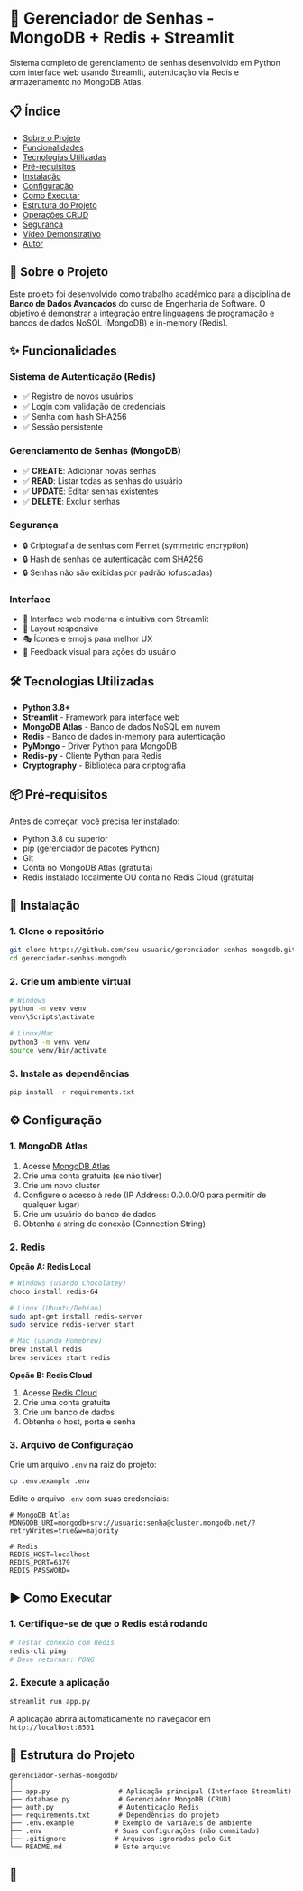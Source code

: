 # 🔐 Gerenciador de Senhas - MongoDB + Redis + Streamlit

Sistema completo de gerenciamento de senhas desenvolvido em Python com interface web usando Streamlit, autenticação via Redis e armazenamento no MongoDB Atlas.

## 📋 Índice

- [Sobre o Projeto](#sobre-o-projeto)
- [Funcionalidades](#funcionalidades)
- [Tecnologias Utilizadas](#tecnologias-utilizadas)
- [Pré-requisitos](#pré-requisitos)
- [Instalação](#instalação)
- [Configuração](#configuração)
- [Como Executar](#como-executar)
- [Estrutura do Projeto](#estrutura-do-projeto)
- [Operações CRUD](#operações-crud)
- [Segurança](#segurança)
- [Vídeo Demonstrativo](#vídeo-demonstrativo)
- [Autor](#autor)

## 📖 Sobre o Projeto

Este projeto foi desenvolvido como trabalho acadêmico para a disciplina de **Banco de Dados Avançados** do curso de Engenharia de Software. O objetivo é demonstrar a integração entre linguagens de programação e bancos de dados NoSQL (MongoDB) e in-memory (Redis).

## ✨ Funcionalidades

### Sistema de Autenticação (Redis)
- ✅ Registro de novos usuários
- ✅ Login com validação de credenciais
- ✅ Senha com hash SHA256
- ✅ Sessão persistente

### Gerenciamento de Senhas (MongoDB)
- ✅ **CREATE**: Adicionar novas senhas
- ✅ **READ**: Listar todas as senhas do usuário
- ✅ **UPDATE**: Editar senhas existentes
- ✅ **DELETE**: Excluir senhas

### Segurança
- 🔒 Criptografia de senhas com Fernet (symmetric encryption)
- 🔒 Hash de senhas de autenticação com SHA256
- 🔒 Senhas não são exibidas por padrão (ofuscadas)

### Interface
- 🎨 Interface web moderna e intuitiva com Streamlit
- 📱 Layout responsivo
- 🎭 Ícones e emojis para melhor UX
- 🎉 Feedback visual para ações do usuário

## 🛠️ Tecnologias Utilizadas

- **Python 3.8+**
- **Streamlit** - Framework para interface web
- **MongoDB Atlas** - Banco de dados NoSQL em nuvem
- **Redis** - Banco de dados in-memory para autenticação
- **PyMongo** - Driver Python para MongoDB
- **Redis-py** - Cliente Python para Redis
- **Cryptography** - Biblioteca para criptografia

## 📦 Pré-requisitos

Antes de começar, você precisa ter instalado:

- Python 3.8 ou superior
- pip (gerenciador de pacotes Python)
- Git
- Conta no MongoDB Atlas (gratuita)
- Redis instalado localmente OU conta no Redis Cloud (gratuita)

## 🚀 Instalação

### 1. Clone o repositório

```bash
git clone https://github.com/seu-usuario/gerenciador-senhas-mongodb.git
cd gerenciador-senhas-mongodb
```

### 2. Crie um ambiente virtual

```bash
# Windows
python -m venv venv
venv\Scripts\activate

# Linux/Mac
python3 -m venv venv
source venv/bin/activate
```

### 3. Instale as dependências

```bash
pip install -r requirements.txt
```

## ⚙️ Configuração

### 1. MongoDB Atlas

1. Acesse [MongoDB Atlas](https://www.mongodb.com/cloud/atlas)
2. Crie uma conta gratuita (se não tiver)
3. Crie um novo cluster
4. Configure o acesso à rede (IP Address: 0.0.0.0/0 para permitir de qualquer lugar)
5. Crie um usuário do banco de dados
6. Obtenha a string de conexão (Connection String)

### 2. Redis

**Opção A: Redis Local**
```bash
# Windows (usando Chocolatey)
choco install redis-64

# Linux (Ubuntu/Debian)
sudo apt-get install redis-server
sudo service redis-server start

# Mac (usando Homebrew)
brew install redis
brew services start redis
```

**Opção B: Redis Cloud**
1. Acesse [Redis Cloud](https://redis.com/try-free/)
2. Crie uma conta gratuita
3. Crie um banco de dados
4. Obtenha o host, porta e senha

### 3. Arquivo de Configuração

Crie um arquivo `.env` na raiz do projeto:

```bash
cp .env.example .env
```

Edite o arquivo `.env` com suas credenciais:

```env
# MongoDB Atlas
MONGODB_URI=mongodb+srv://usuario:senha@cluster.mongodb.net/?retryWrites=true&w=majority

# Redis
REDIS_HOST=localhost
REDIS_PORT=6379
REDIS_PASSWORD=
```

## ▶️ Como Executar

### 1. Certifique-se de que o Redis está rodando

```bash
# Testar conexão com Redis
redis-cli ping
# Deve retornar: PONG
```

### 2. Execute a aplicação

```bash
streamlit run app.py
```

A aplicação abrirá automaticamente no navegador em `http://localhost:8501`

## 📁 Estrutura do Projeto

```
gerenciador-senhas-mongodb/
│
├── app.py                 # Aplicação principal (Interface Streamlit)
├── database.py            # Gerenciador MongoDB (CRUD)
├── auth.py                # Autenticação Redis
├── requirements.txt       # Dependências do projeto
├── .env.example          # Exemplo de variáveis de ambiente
├── .env                  # Suas configurações (não commitado)
├── .gitignore            # Arquivos ignorados pelo Git
└── README.md             # Este arquivo
```

## 🔄